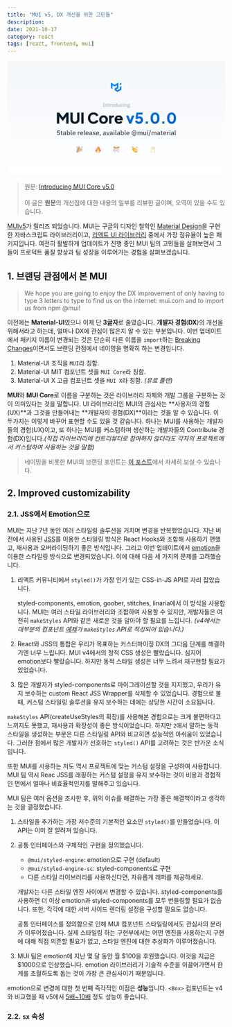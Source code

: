 ```yaml
---
title: "MUI v5, DX 개선을 위한 고민들"
description:
date: 2021-10-17
category: react
tags: [react, frontend, mui]
---
```


![mui-v5](./img/mui-v5.png)

> 원문: [Introducing MUI Core v5.0](https://mui.com/blog/mui-core-v5/) \
> \
> 이 글은 **원문**의 개선점에 대한 내용의 일부를 리뷰한 글이며, 오역이 있을 수도 있습니다.

[MUIv5](https://mui.com)가 릴리즈 되었습니다. MUI는 구글의 디자인 철학인 [Material Design](https://material.io)을 구현한 자바스크립트 라이브러리이고, [리액트 UI 라이브러리](https://www.npmtrends.com/@material-ui/core-vs-antd-vs-react-bootstrap-vs-reactstrap-vs-semantic-ui-react) 중에서 가장 점유율이 높은 패키지입니다. 여전히 활발하게 업데이트가 진행 중인 MUI 팀의 고민들을 살펴보면서 그들이 프로덕트 품질 향상과 팀 성장을 이루어가는 경험을 살펴보겠습니다.

## 1. 브랜딩 관점에서 본 MUI

> We hope you are going to enjoy the DX improvement of only having to type 3 letters to type to find us on the internet: mui.com and to import us from npm @mui!

이전에는 **Material-UI**였으나 이제 단 **3글자**로 줄였습니다. **개발자 경험**(**DX**)의 개선을 위해서라고 하는데, 얼마나 DX에 관심이 많은지 알 수 있는 부분입니다. 이번 업데이트에서 패키지 이름이 변경되는 것은 단순히 다른 이름을 `import`하는 [Breaking Changes](https://stackoverflow.com/questions/21703216/what-is-a-breaking-change-in-software)이면서도 브랜딩 관점에서 네이밍을 명확히 하는 변경입니다.

1. Material-UI 조직을 `MUI`라 칭함.
2. Material-UI MIT 컴포넌트 셋을 `MUI Core`라 칭함.
3. Material-UI X 고급 컴포넌트 셋을 `MUI X`라 칭함. _(유료 플랜)_

**MUI**와 **MUI Core**로 이름을 구분하는 것은 라이브러리 자체와 개발 그룹을 구분하는 것이 의미있다는 것을 말합니다. UI 라이브러리인 MUI의 관심사는 **사용자의 경험(UX)**과 그것을 만들어내는 **개발자의 경험(DX)**이라는 것을 알 수 있습니다. 이 두가지는 이렇게 바꾸어 표현할 수도 있을 것 같습니다. 하나는 MUI를 사용하는 개발자들의 경험(UX)이고, 또 하나는 MUI를 커스텀하며 생산하는 개발자들의 Contribute 경험(DX)입니다._(직접 라이브러리에 컨트리뷰터로 참여하지 않더라도 각자의 프로젝트에서 커스텀하여 사용하는 것을 말함)_

> 네이밍을 비롯한 MUI의 브랜딩 포인트는 [이 포스트](https://mui.com/blog/material-ui-is-now-mui/)에서 자세히 보실 수 있습니다.

## 2. Improved customizability

### 2.1. JSS에서 Emotion으로

MUI는 지난 7년 동안 여러 스타일링 솔루션을 거치며 변경을 반복했었습니다. 지난 버전에서 사용된 [JSS](https://cssinjs.org/)를 이용한 스타일링 방식은 React Hooks와 조합해 사용하기 편했고, 재사용과 오버라이딩하기 좋은 방식입니다. 그리고 이번 업데이트에서 [emotion](https://emotion.sh/)을 이용한 스타일링 방식으로 변경되었습니다. 이에 대해 다음 세 가지의 문제를 고려했습니다.

1. 리액트 커뮤니티에서 `styled()`가 가장 인기 있는 CSS-in-JS API로 자리 잡았습니다.

   styled-components, emotion, goober, stitches, linaria에서 이 방식을 사용합니다. MUI는 여러 스타일 라이브러리와 조합하여 사용할 수 있지만, 개발자들은 여전히 `makeStyles` API와 같은 새로운 것을 알아야 할 필요를 느낍니다. _(v4에서는 대부분의 컴포넌트 [예제](https://v4.mui.com/components/buttons/)가 `makeStyles` API로 작성되어 있습니다.)_

2. React와 JSS의 통합은 우리가 목표하는 커스터마이징 DX의 그다음 단계를 해결하기엔 너무 느립니다. MUI v4에서의 정적 CSS 생성은 빨랐습니다. 심지어 emotion보다 빨랐습니다. 하지만 동적 스타일 생성은 너무 느려서 재구현할 필요가 있었습니다.

3. 많은 개발자가 styled-components로 마이그레이션할 것을 지지했고, 우리가 유지 보수하는 custom React JSS Wrapper를 삭제할 수 있었습니다. 경험으로 볼 때, 커스텀 스타일링 솔루션을 유지 보수하는 데에는 상당한 시간이 소요됩니다.

`makeStyles` API(createUseStyles의 확장)를 사용해본 경험으로는 크게 불편하다고 느끼지도 못했고, 재사용과 확장성이 좋은 방식이었습니다. 하지만 `2`에서 말하는 동적 스타일을 생성하는 부분은 다른 스타일링 API와 비교히면 성능적인 아쉬움이 있었습니다. 그러한 점에서 많은 개발자가 선호하는 `styled()` API를 고려하는 것은 반가운 소식입니다.

또한 MUI를 사용하는 저도 역시 프로젝트에 맞는 커스텀 설정을 구성하여 사용합니다. MUI 팀 역시 Reac JSS를 래핑하는 커스텀 설정을 유지 보수하는 것이 비용과 경험적인 면에서 얼마나 비효율적인지를 말해주고 있습니다.

MUI 팀은 여러 옵션을 조사한 후, 위의 이슈를 해결하는 가장 좋은 해결책이라고 생각하는 것을 결정했습니다.

1. 스타일을 추가하는 가장 저수준의 기본적인 요소인 `styled()`를 만들었습니다. 이 API는 이미 잘 알려져 있습니다.

2. 공통 인터페이스와 구체적인 구현을 정의했습니다.

   - `@mui/styled-engine`: emotion으로 구현 (default)
   - `@mui/styled-engine-sc`: styled-components로 구현
   - 다른 스타일 라이브러리를 사용하신다면, 자유롭게 래퍼를 제공하세요.

   개발자는 다른 스타일 엔진 사이에서 변경할 수 있습니다. styled-components를 사용하면 더 이상 emotion과 styled-components를 모두 번들링할 필요가 없습니다. 또한, 각각에 대한 서버 사이드 렌더링 설정을 구성할 필요도 없습니다.

   공통 인터페이스를 정의함으로 인해 MUI 컴포넌트 스타일링에서도 관심사의 분리가 이루어졌습니다. 실제 스타일링 하는 구현부에서는 어떤 엔진을 사용하는지 구현에 대해 직접 의존할 필요가 없고, 스타일 엔진에 대한 추상화가 이루어졌습니다.

3. MUI 팀은 emotion에 지난 몇 달 동안 월 $100을 후원했습니다. 이것을 지금은 $1000으로 인상했습니다. emotion 라이브러리가 기술적 수준을 이끌어가면서 한계를 초월하도록 돕는 것이 가장 큰 관심사이기 때문입니다.

emotion으로 변경에 대한 첫 번째 즉각적인 이점은 **성능**입니다. `<Box>` 컴포넌트는 v4와 비교했을 때 v5에서 [5배~10배](https://codesandbox.io/s/zlh5w?file=/src/App.js) 정도 성능이 좋습니다.

### 2.2. `sx` 속성
